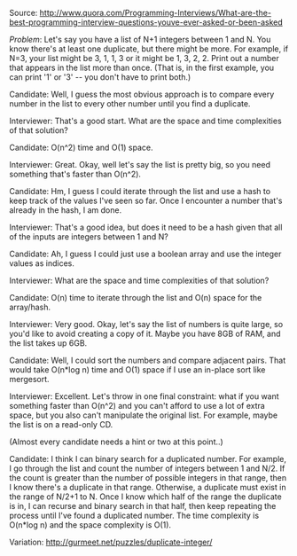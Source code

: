 Source: http://www.quora.com/Programming-Interviews/What-are-the-best-programming-interview-questions-youve-ever-asked-or-been-asked

*Problem*: Let's say you have a list of N+1 integers between 1 and N. You know there's at least one duplicate, but there might be more. For example, if N=3, your list might be 3, 1, 1, 3 or it might be 1, 3, 2, 2. Print out a number that appears in the list more than once. (That is, in the first example, you can print '1' or '3' -- you don't have to print both.)

Candidate: Well, I guess the most obvious approach is to compare every number in the list to every other number until you find a duplicate.

Interviewer: That's a good start. What are the space and time complexities of that solution?

Candidate: O(n^2) time and O(1) space.

Interviewer: Great. Okay, well let's say the list is pretty big, so you need something that's faster than O(n^2).

Candidate: Hm, I guess I could iterate through the list and use a hash to keep track of the values I've seen so far. Once I encounter a number that's already in the hash, I am done.

Interviewer: That's a good idea, but does it need to be a hash given that all of the inputs are integers between 1 and N?

Candidate: Ah, I guess I could just use a boolean array and use the integer values as indices.

Interviewer: What are the space and time complexities of that solution?

Candidate: O(n) time to iterate through the list and O(n) space for the array/hash.

Interviewer: Very good. Okay, let's say the list of numbers is quite large, so you'd like to avoid creating a copy of it. Maybe you have 8GB of RAM, and the list takes up 6GB.

Candidate: Well, I could sort the numbers and compare adjacent pairs. That would take O(n*log n) time and O(1) space if I use an in-place sort like mergesort.

Interviewer: Excellent. Let's throw in one final constraint: what if you want something faster than O(n^2) and you can't afford to use a lot of extra space, but you also can't manipulate the original list. For example, maybe the list is on a read-only CD.

(Almost every candidate needs a hint or two at this point..)

Candidate: I think I can binary search for a duplicated number. For example, I go through the list and count the number of integers between 1 and N/2. If the count is greater than the number of possible integers in that range, then I know there's a duplicate in that range. Otherwise, a duplicate must exist in the range of N/2+1 to N. Once I know which half of the range the duplicate is in, I can recurse and binary search in that half, then keep repeating the process until I've found a duplicated number. The time complexity is O(n*log n) and the space complexity is O(1).

Variation: http://gurmeet.net/puzzles/duplicate-integer/